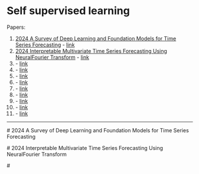 # Self supervised learning

Papers:
1. [2024 A Survey of Deep Learning and Foundation Models for Time Series Forecasting](#p1) - [link](https://arxiv.org/abs/2401.13912)
2. [2024 Interpretable Multivariate Time Series Forecasting Using NeuralFourier Transform](#p2) - [link](https://www.arxiv.org/abs/2405.13812)
3. [ ](#p3) - [link]()
4. [ ](#p4) - [link]()
5. [](#p5) - [link]()
6. [](#p6) - [link]()
7. [](#p7) - [link]()
8. [](#p8) - [link]()
9. [](#p9) - [link]()
10. []() - [link]()
11. []() - [link]()
 
---


<a id='p1'> # 2024 A Survey of Deep Learning and Foundation Models for Time Series Forecasting</a>


<a id='p2'> # 2024 Interpretable Multivariate Time Series Forecasting Using NeuralFourier Transform</a>


<a id='p3'> # </a>
